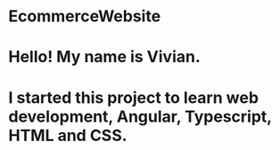 ﻿# EcommerceWebsite
# Hello! My name is Vivian.
# I started this project to learn web development, Angular, Typescript, HTML and CSS.
